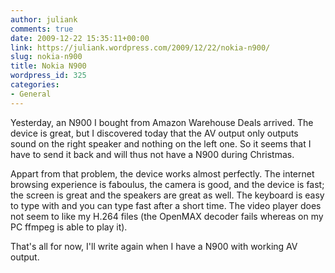 ```yaml
---
author: juliank
comments: true
date: 2009-12-22 15:35:11+00:00
link: https://juliank.wordpress.com/2009/12/22/nokia-n900/
slug: nokia-n900
title: Nokia N900
wordpress_id: 325
categories:
- General
---
```


Yesterday, an N900 I bought from Amazon Warehouse Deals arrived. The device is great, but I discovered today that the AV output only outputs sound on the right speaker and nothing on the left one. So it seems that I have to send it back and will thus not have a N900 during Christmas.

Appart from that problem, the device works almost perfectly. The internet browsing experience is faboulus, the camera is good, and the device is fast; the screen is great and the speakers are great as well. The keyboard is easy to type with and you can type fast after a short time. The video player does not seem to like my H.264 files (the OpenMAX decoder fails whereas on my PC ffmpeg is able to play it).

That's all for now, I'll write again when I have a N900 with working AV output.
